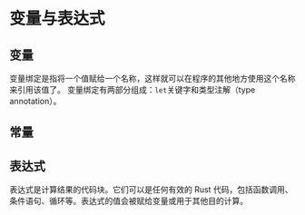 # 变量与表达式

## 变量

变量绑定是指将一个值赋给一个名称，这样就可以在程序的其他地方使用这个名称来引用该值了。
变量绑定有两部分组成：`let`关键字和类型注解（type annotation）。

## 常量


## 表达式

表达式是计算结果的代码块。它们可以是任何有效的 Rust 代码，包括函数调用、条件语句、循环等。表达式的值会被赋给变量或用于其他目的计算。
